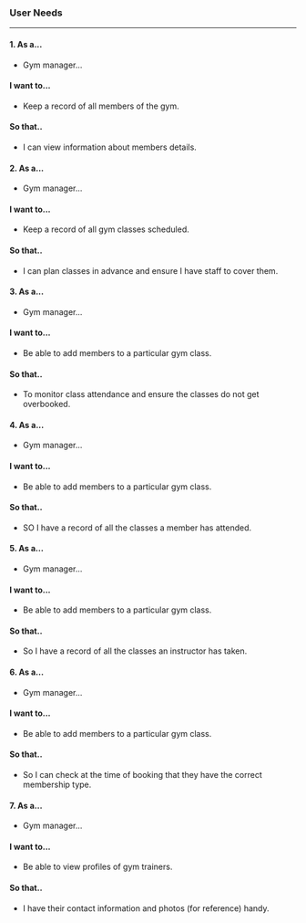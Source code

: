 ### User Needs
***

#### 1. As a...

* Gym manager...

#### I want to...

* Keep a record of all members of the gym.

#### So that..

* I can view information about members details.

#### 2. As a...

* Gym manager...

#### I want to...

* Keep a record of all gym classes scheduled.

#### So that..

* I can plan classes in advance and ensure I have staff to cover them.

#### 3. As a...

* Gym manager...

#### I want to...

* Be able to add members to a particular gym class.

#### So that..

* To monitor class attendance and ensure the classes do not get overbooked.

#### 4. As a...

* Gym manager...

#### I want to...

* Be able to add members to a particular gym class.

#### So that..

* SO I have a record of all the classes a member has attended.

#### 5. As a...

* Gym manager...

#### I want to...

* Be able to add members to a particular gym class.

#### So that..

* So I have a record of all the classes an instructor has taken.

#### 6. As a...

* Gym manager...

#### I want to...

* Be able to add members to a particular gym class.

#### So that..

* So I can check at the time of booking that they have the correct membership type.

#### 7. As a...

* Gym manager...

#### I want to...

* Be able to view profiles of gym trainers.

#### So that..

* I have their contact information and photos (for reference) handy.

